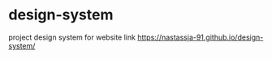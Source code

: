 # design-system
project design system for website
 link https://nastassja-91.github.io/design-system/
